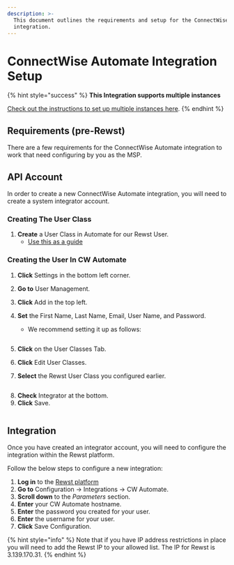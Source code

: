 ```yaml
---
description: >-
  This document outlines the requirements and setup for the ConnectWise Automate
  integration.
---
```


# ConnectWise Automate Integration Setup

{% hint style="success" %}
**This Integration supports multiple instances**

[Check out the instructions to set up multiple instances here](../../general/multi-instance-integration/multi-instance-integration-setup.md).
{% endhint %}

## Requirements (pre-Rewst)

There are a few requirements for the ConnectWise Automate integration to work that need configuring by you as the MSP.

## API Account

In order to create a new ConnectWise Automate integration, you will need to create a system integrator account.

### Creating The User Class

1. **Create** a User Class in Automate for our Rewst User.&#x20;
   * [Use this as a guide](least-privilege-access-guide-for-connectwise-automate-integration.md)

### Creating the User In CW Automate

1. **Click** Settings in the bottom left corner.
2. **Go to** User Management.
3. **Click** Add in the top left.
4.  **Set** the First Name, Last Name, Email, User Name, and Password.&#x20;

    * We recommend setting it up as follows:

    <figure><img src="../../../../.gitbook/assets/2023-09-13_14-04-24.png" alt=""><figcaption></figcaption></figure>
5. **Click** on the User Classes Tab.
6. **Click** Edit User Classes.&#x20;
7. **Select** the Rewst User Class you configured earlier.

<figure><img src="../../../../.gitbook/assets/2023-09-13_14-06-21.png" alt=""><figcaption></figcaption></figure>

8. **Check** Integrator at the bottom.&#x20;
9. **Click** Save.

<figure><img src="../../../../.gitbook/assets/2023-09-13_14-07-16.png" alt=""><figcaption></figcaption></figure>

## Integration

Once you have created an integrator account, you will need to configure the integration within the Rewst platform.

Follow the below steps to configure a new integration:

1. **Log in** to the [Rewst platform](https://app.rewst.io/)
2. **Go to** Configuration → Integrations → CW Automate.
3. **Scroll down** to the _Parameters_ section.
4. **Enter** your CW Automate hostname.
5. **Enter** the password you created for your user.
6. **Enter** the username for your user.
7. **Click** Save Configuration.

{% hint style="info" %}
Note that if you have IP address restrictions in place you will need to add the Rewst IP to your allowed list. The IP for Rewst is 3.139.170.31.
{% endhint %}
